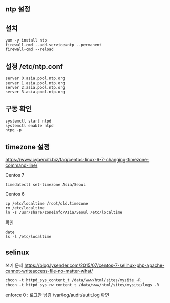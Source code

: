 ntp 설정
---

설치
---
```
yum -y install ntp
firewall-cmd --add-service=ntp --permanent
firewall-cmd --reload
```

설정 /etc/ntp.conf
---
```
server 0.asia.pool.ntp.org
server 1.asia.pool.ntp.org
server 2.asia.pool.ntp.org
server 3.asia.pool.ntp.org
```

구동 확인
---
```
systemctl start ntpd
systemctl enable ntpd
ntpq -p
```

timezone 설정
---
https://www.cyberciti.biz/faq/centos-linux-6-7-changing-timezone-command-line/

Centos 7
```
timedatectl set-timezone Asia/Seoul
```

Centos 6
```
cp /etc/localtime /root/old.timezone
rm /etc/localtime
ln -s /usr/share/zoneinfo/Asia/Seoul /etc/localtime
```

확인
```
date
ls -l /etc/localtime
```

selinux
---

쓰기 문제
https://blog.lysender.com/2015/07/centos-7-selinux-php-apache-cannot-writeaccess-file-no-matter-what/
```
chcon -t httpd_sys_content_t /data/www/html/sites/mysite -R
chcon -t httpd_sys_rw_content_t /data/www/html/sites/mysite/logs -R
```

enforce 0 : 로그만 남김
/var/log/audit/autit.log 확인
